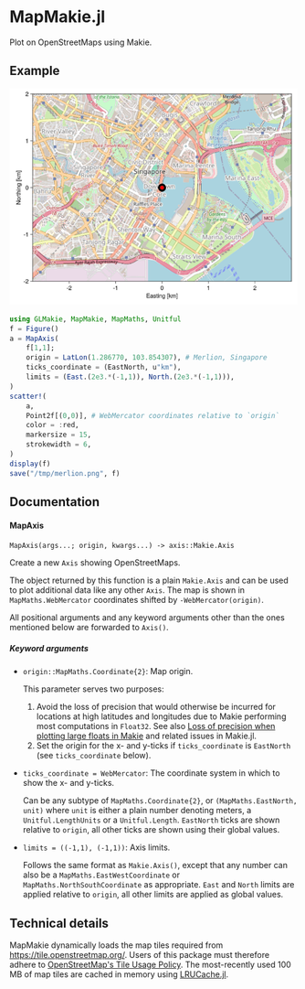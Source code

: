 # MapMakie.jl

Plot on OpenStreetMaps using Makie.

## Example

![](README.png)

```julia
using GLMakie, MapMakie, MapMaths, Unitful
f = Figure()
a = MapAxis(
    f[1,1];
    origin = LatLon(1.286770, 103.854307), # Merlion, Singapore
    ticks_coordinate = (EastNorth, u"km"),
    limits = (East.(2e3.*(-1,1)), North.(2e3.*(-1,1))),
)
scatter!(
    a,
    Point2f[(0,0)], # WebMercator coordinates relative to `origin`
    color = :red,
    markersize = 15,
    strokewidth = 6,
)
display(f)
save("/tmp/merlion.png", f)
```

## Documentation

#### MapAxis

```
MapAxis(args...; origin, kwargs...) -> axis::Makie.Axis
```

Create a new `Axis` showing OpenStreetMaps.

The object returned by this function is a plain `Makie.Axis` and can be used to plot additional data like any other `Axis`. The map is shown in `MapMaths.WebMercator` coordinates shifted by `-WebMercator(origin)`.

All positional arguments and any keyword arguments other than the ones mentioned below are forwarded to `Axis()`.

##### Keyword arguments

- `origin::MapMaths.Coordinate{2}`: Map origin.

  This parameter serves two purposes:
  1) Avoid the loss of precision that would otherwise be incurred for locations at high latitudes and longitudes due to Makie performing most computations in `Float32`. See also [Loss of precision when plotting large floats in Makie](https://github.com/MakieOrg/Makie.jl/issues/1196) and related issues in Makie.jl.
  2) Set the origin for the x- and y-ticks if `ticks_coordinate` is `EastNorth` (see `ticks_coordinate` below).

- `ticks_coordinate = WebMercator`: The coordinate system in which to show the x- and y-ticks.

  Can be any subtype of `MapMaths.Coordinate{2}`, or `(MapMaths.EastNorth, unit)` where `unit` is either a plain number denoting meters, a `Unitful.LengthUnits` or a `Unitful.Length`. `EastNorth` ticks are shown relative to `origin`, all other ticks are shown using their global values.

- `limits = ((-1,1), (-1,1))`: Axis limits.

  Follows the same format as `Makie.Axis()`, except that any number can also be a `MapMaths.EastWestCoordinate` or `MapMaths.NorthSouthCoordinate` as appropriate. `East` and `North` limits are applied relative to `origin`, all other limits are applied as global values.

## Technical details

MapMakie dynamically loads the map tiles required from https://tile.openstreetmap.org/. Users of this package must therefore adhere to [OpenStreetMap's Tile Usage Policy](https://operations.osmfoundation.org/policies/tiles/). The most-recently used 100 MB of map tiles are cached in memory using [LRUCache.jl](https://github.com/JuliaCollections/LRUCache.jl).